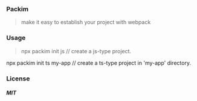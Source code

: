 ### Packim

> make it easy to establish your project with webpack

### Usage

> npx packim init js // create a js-type project.

npx packim init ts my-app // create a ts-type project in 'my-app' directory.

### License

##### MIT
